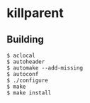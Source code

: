 # killparent

## Building

```
$ aclocal
$ autoheader
$ automake --add-missing
$ autoconf
$ ./configure
$ make
$ make install
```

